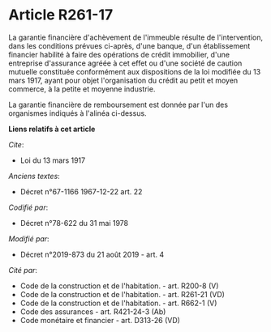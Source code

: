 # Article R261-17

La garantie financière d'achèvement de l'immeuble résulte de l'intervention, dans les conditions prévues ci-après, d'une
banque, d'un établissement financier habilité à faire des opérations de crédit immobilier, d'une entreprise d'assurance
agréée à cet effet ou d'une société de caution mutuelle constituée conformément aux dispositions de la loi modifiée du 13
mars 1917, ayant pour objet l'organisation du crédit au petit et moyen commerce, à la petite et moyenne industrie. 

La garantie financière de remboursement est donnée par l'un des organismes indiqués à l'alinéa ci-dessus.

**Liens relatifs à cet article**

_Cite_:

  - Loi du 13 mars 1917

_Anciens textes_:

  - Décret n°67-1166 1967-12-22 art. 22

_Codifié par_:

  - Décret n°78-622 du 31 mai 1978

_Modifié par_:

  - Décret n°2019-873 du 21 août 2019 - art. 4

_Cité par_:

  - Code de la construction et de l'habitation. - art. R200-8 (V)
  - Code de la construction et de l'habitation. - art. R261-21 (VD)
  - Code de la construction et de l'habitation. - art. R662-1 (V)
  - Code des assurances - art. R421-24-3 (Ab)
  - Code monétaire et financier - art. D313-26 (VD)
